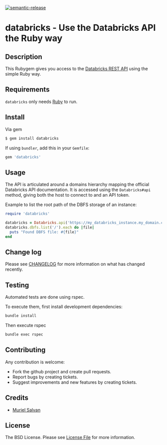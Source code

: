 [![semantic-release](https://img.shields.io/badge/%20%20%F0%9F%93%A6%F0%9F%9A%80-semantic--release-e10079.svg)](https://github.com/semantic-release/semantic-release)

# databricks - Use the Databricks API the Ruby way

## Description

This Rubygem gives you access to the [Databricks REST API](https://docs.databricks.com/dev-tools/api/latest/index.html) using the simple Ruby way.

## Requirements

`databricks` only needs [Ruby](https://www.ruby-lang.org/) to run.

## Install

Via gem

``` bash
$ gem install databricks
```

If using `bundler`, add this in your `Gemfile`:

``` ruby
gem 'databricks'
```

## Usage

The API is articulated around a domains hierarchy mapping the official Databricks API documentation.
It is accessed using the `Databricks#api` method, giving both the host to connect to and an API token.

Example to list the root path of the DBFS storage of an instance:
```ruby
require 'databricks'

databricks = Databricks.api('https://my_databricks_instance.my_domain.com', '123456789abcdef123456789abcdef')
databricks.dbfs.list('/').each do |file|
  puts "Found DBFS file: #{file}"
end
```
## Change log

Please see [CHANGELOG](CHANGELOG.md) for more information on what has changed recently.

## Testing

Automated tests are done using rspec.

To execute them, first install development dependencies:

```bash
bundle install
```

Then execute rspec

```bash
bundle exec rspec
```

## Contributing

Any contribution is welcome:
* Fork the github project and create pull requests.
* Report bugs by creating tickets.
* Suggest improvements and new features by creating tickets.

## Credits

- [Muriel Salvan](https://x-aeon.com/muriel)

## License

The BSD License. Please see [License File](LICENSE.md) for more information.
